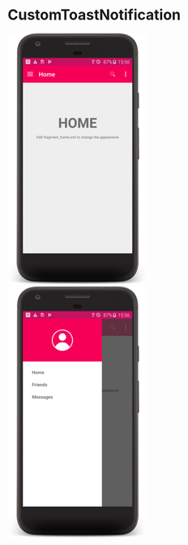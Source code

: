 # CustomToastNotification

![alt tag](https://github.com/DauBv/Material-Design/blob/master/screenshot/device-2018-03-15-155628.png)
![alt tag](https://github.com/DauBv/Material-Design/blob/master/screenshot/device-2018-03-15-155717.png)




